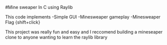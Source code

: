 #Mine sweaper In C using Raylib

This code implements
  -Simple GUI
  -Minesweaper gameplay
  -Minesweaper Flag {shift+click}

This project was really fun and easy and I reccomend building a mineseaper clone to anyone wanting to learn the raylib library

